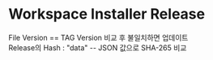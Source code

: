 # Workspace Installer Release

File Version == TAG Version 비교 후 불일치하면 업데이트   
Release의 Hash : "data" -- JSON 값으로 SHA-265 비교
